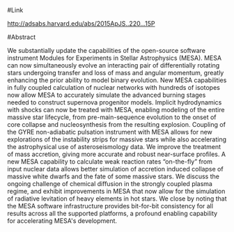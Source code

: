 #Link

http://adsabs.harvard.edu/abs/2015ApJS..220...15P

#Abstract

We substantially update the capabilities of the open-source software instrument Modules for Experiments in Stellar Astrophysics (MESA). MESA can now simultaneously evolve an interacting pair of differentially rotating stars undergoing transfer and loss of mass and angular momentum, greatly enhancing the prior ability to model binary evolution. New MESA capabilities in fully coupled calculation of nuclear networks with hundreds of isotopes now allow MESA to accurately simulate the advanced burning stages needed to construct supernova progenitor models. Implicit hydrodynamics with shocks can now be treated with MESA, enabling modeling of the entire massive star lifecycle, from pre-main-sequence evolution to the onset of core collapse and nucleosynthesis from the resulting explosion. Coupling of the GYRE non-adiabatic pulsation instrument with MESA allows for new explorations of the instability strips for massive stars while also accelerating the astrophysical use of asteroseismology data. We improve the treatment of mass accretion, giving more accurate and robust near-surface profiles. A new MESA capability to calculate weak reaction rates “on-the-fly” from input nuclear data allows better simulation of accretion induced collapse of massive white dwarfs and the fate of some massive stars. We discuss the ongoing challenge of chemical diffusion in the strongly coupled plasma regime, and exhibit improvements in MESA that now allow for the simulation of radiative levitation of heavy elements in hot stars. We close by noting that the MESA software infrastructure provides bit-for-bit consistency for all results across all the supported platforms, a profound enabling capability for accelerating MESA's development. 

